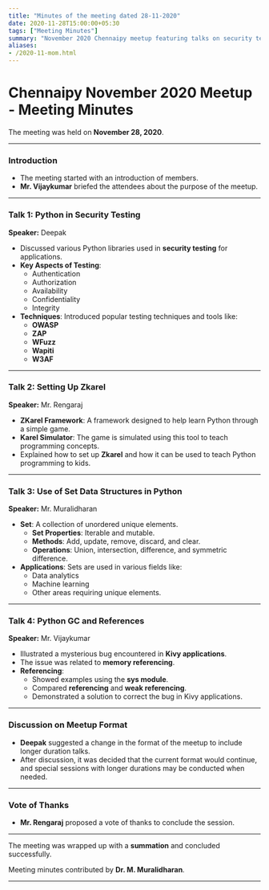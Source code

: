 ```yaml
---
title: "Minutes of the meeting dated 28-11-2020"
date: 2020-11-28T15:00:00+05:30
tags: ["Meeting Minutes"]
summary: "November 2020 Chennaipy meetup featuring talks on security testing, Zkarel setup, sets, and Python GC."
aliases:
- /2020-11-mom.html
---
```


# Chennaipy November 2020 Meetup - Meeting Minutes

The meeting was held on **November 28, 2020**.

---

### Introduction

- The meeting started with an introduction of members.
- **Mr. Vijaykumar** briefed the attendees about the purpose of the meetup.

---

### Talk 1: Python in Security Testing
**Speaker:** Deepak

- Discussed various Python libraries used in **security testing** for applications.
- **Key Aspects of Testing**:
  - Authentication
  - Authorization
  - Availability
  - Confidentiality
  - Integrity
- **Techniques**: Introduced popular testing techniques and tools like:
  - **OWASP**
  - **ZAP**
  - **WFuzz**
  - **Wapiti**
  - **W3AF**

---

### Talk 2: Setting Up Zkarel
**Speaker:** Mr. Rengaraj

- **ZKarel Framework**: A framework designed to help learn Python through a simple game.
- **Karel Simulator**: The game is simulated using this tool to teach programming concepts.
- Explained how to set up **Zkarel** and how it can be used to teach Python programming to kids.

---

### Talk 3: Use of Set Data Structures in Python
**Speaker:** Mr. Muralidharan

- **Set**: A collection of unordered unique elements.
  - **Set Properties**: Iterable and mutable.
  - **Methods**: Add, update, remove, discard, and clear.
  - **Operations**: Union, intersection, difference, and symmetric difference.
- **Applications**: Sets are used in various fields like:
  - Data analytics
  - Machine learning
  - Other areas requiring unique elements.

---

### Talk 4: Python GC and References
**Speaker:** Mr. Vijaykumar

- Illustrated a mysterious bug encountered in **Kivy applications**.
- The issue was related to **memory referencing**.
- **Referencing**:
  - Showed examples using the **sys module**.
  - Compared **referencing** and **weak referencing**.
  - Demonstrated a solution to correct the bug in Kivy applications.

---

### Discussion on Meetup Format

- **Deepak** suggested a change in the format of the meetup to include longer duration talks.
- After discussion, it was decided that the current format would continue, and special sessions with longer durations may be conducted when needed.

---

### Vote of Thanks

- **Mr. Rengaraj** proposed a vote of thanks to conclude the session.

---

The meeting was wrapped up with a **summation** and concluded successfully.

Meeting minutes contributed by **Dr. M. Muralidharan**.

---
